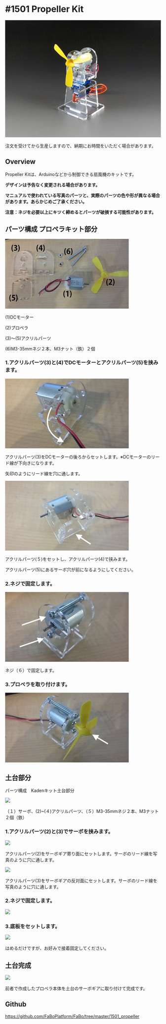 # #1501 Propeller Kit
  
![](./img/1501_propeller.jpg)
<!--COLORME-->

注文を受けてから生産しますので、納期にお時間をいただく場合があります。

## Overview
Propeller Kitは、Arduinoなどから制御できる扇風機のキットです。

**デザインは予告なく変更される場合があります。**

**マニュアルで使われている写真のパーツと、実際のパーツの色や形が異なる場合があります。あらかじめご了承ください。**

**注意：ネジを必要以上にキツく締めるとパーツが破損する可能性があります。**

## パーツ構成 プロペラキット部分

![](./img/prpl01.jpg)

(1)DCモーター

(2)プロペラ

(3)〜(5)アクリルパーツ

(6)M3-35mmネジ２本、M3ナット（鉄）２個


### 1.アクリルパーツ(3)と(4)でDCモーターとアクリルパーツ(5)を挟みます。


![](./img/prpl02.jpg)

アクリルパーツ(3)をDCモーターの後ろからセットします。※DCモーターのリード線が下向きになります。

矢印のようにリード線を穴に通します。

![](./img/prpl03.jpg)

アクリルパーツ(５)をセットし、アクリルパーツ(4)で挟みます。

アクリルパーツ(5)にあるサーボ穴が前になるようにしてください。

### 2.ネジで固定します。

![](./img/prpl04.jpg)

ネジ（６）で固定します。

### 3.プロペラを取り付けます。


![](./img/prpl05.jpg)


## 土台部分

パーツ構成　Kadenキット土台部分

![](./img/dodai1.jpg)

（１）サーボ、(2)~(４)アクリルパーツ、（５）M3-35mmネジ２本、M3ナット２個（鉄）

### 1.アクリルパーツ(2)と(3)でサーボを挟みます。

![](./img/dodai2.jpg)

アクリルパーツ(2)をサーボギア寄り面にセットします。サーボのリード線を写真のように穴に通します。

![](./img/dodai3.jpg)

アクリルパーツ(3)をサーボギアの反対面にセットします。サーボのリード線を写真のように穴に通します。

### 2.ネジで固定します。

![](./img/dodai4.jpg)

### 3.底板をセットします。

![](./img/dodai5.jpg)

はめるだけですが、お好みで接着固定してください。

## 土台完成

![](./img/dodai6.jpg)

前者で作成したプロペラ本体を土台のサーボギアに取り付けて完成です。

## Github

https://github.com/FaBoPlatform/FaBo/tree/master/1501_propeller
